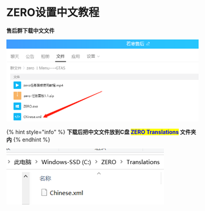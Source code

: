 # ZERO设置中文教程

**售后群下载中文文件**

![](<../../.gitbook/assets/image (9) (1) (1) (1) (1) (1) (1).png>)

{% hint style="info" %}
**下载后把中文文件放到C盘 **<mark style="color:blue;">**ZERO Translations**</mark>** 文件夹内**
{% endhint %}

![](<../../.gitbook/assets/image (13) (1) (1) (1) (1).png>)

